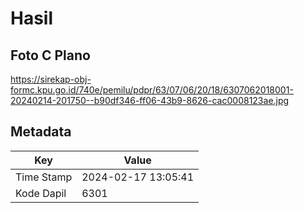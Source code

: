 # Hasil

## Foto C Plano

https://sirekap-obj-formc.kpu.go.id/740e/pemilu/pdpr/63/07/06/20/18/6307062018001-20240214-201750--b90df346-ff06-43b9-8626-cac0008123ae.jpg


## Metadata

| Key        | Value               |
| ---------- | ------------------- |
| Time Stamp | 2024-02-17 13:05:41 |
| Kode Dapil | 6301                |



